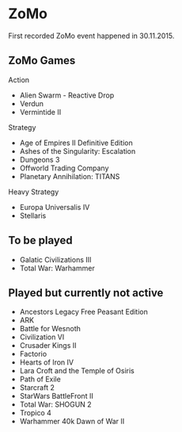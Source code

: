 # ZoMo

First recorded ZoMo event happened in 30.11.2015.

## ZoMo Games

Action

- Alien Swarm - Reactive Drop
- Verdun
- Vermintide II

Strategy

- Age of Empires II Definitive Edition
- Ashes of the Singularity: Escalation
- Dungeons 3
- Offworld Trading Company
- Planetary Annihilation: TITANS

Heavy Strategy

- Europa Universalis IV
- Stellaris

## To be played

- Galatic Civilizations III
- Total War: Warhammer

## Played but currently not active

- Ancestors Legacy Free Peasant Edition
- ARK
- Battle for Wesnoth
- Civilization VI
- Crusader Kings II
- Factorio
- Hearts of Iron IV
- Lara Croft and the Temple of Osiris
- Path of Exile
- Starcraft 2
- StarWars BattleFront II
- Total War: SHOGUN 2
- Tropico 4
- Warhammer 40k Dawn of War II